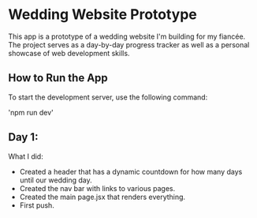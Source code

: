 # Wedding Website Prototype

This app is a prototype of a wedding website I'm building for my fiancée. The project serves as a day-by-day progress tracker as well as a personal showcase of web development skills.

## How to Run the App
To start the development server, use the following command:

'npm run dev'

## Day 1:
What I did:
 - Created a header that has a dynamic countdown for how many days until our wedding day. 
 - Created the nav bar with links to various pages.
 - Created the main page.jsx that renders everything.
 - First push. 
